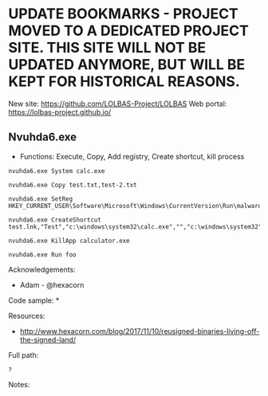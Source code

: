 # UPDATE BOOKMARKS - PROJECT MOVED TO A DEDICATED PROJECT SITE. THIS SITE WILL NOT BE UPDATED ANYMORE, BUT WILL BE KEPT FOR HISTORICAL REASONS.
New site: https://github.com/LOLBAS-Project/LOLBAS
Web portal: https://lolbas-project.github.io/ 
## Nvuhda6.exe

* Functions: Execute, Copy, Add registry, Create shortcut, kill process

```
nvuhda6.exe System calc.exe    
    
nvuhda6.exe Copy test.txt,test-2.txt     
    
nvuhda6.exe SetReg HKEY_CURRENT_USER\Software\Microsoft\Windows\CurrentVersion\Run\malware=malware.exe     
    
nvuhda6.exe CreateShortcut test.lnk,"Test","c:\windows\system32\calc.exe","","c:\windows\system32"     
    
nvuhda6.exe KillApp calculator.exe     
   
nvuhda6.exe Run foo    
```

Acknowledgements:
* Adam - @hexacorn

Code sample:
* 

Resources:
* http://www.hexacorn.com/blog/2017/11/10/reusigned-binaries-living-off-the-signed-land/

Full path:
```
?
```

Notes:



 
